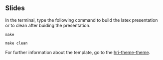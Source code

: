 Slides
---


In the terminal, type the following command to build the latex presentation or to clean after buiding the presentation.

```
make
```

```
make clean
```

For further information about the template, go to the [hri-theme-theme](https://github.com/mxochicale/PhD/tree/master/presentations/templates/slemaignan_presentations/hri-beamer-theme).


